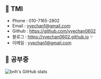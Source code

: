 ## 🐤 TMI

<!--
<a href="https://yyechan0602.github.io/">
    <img src = "https://img.shields.io/badge/MY%20BLOG-yellow?&style=flat&logo=github&logoColor=black" style="height : auto; margin-right : 2px;"/>
</a>
<a href="https://www.youtube.com/channel/UCh2PUxXthHJtfnh03z4pV-Q">
    <img src ="https://img.shields.io/badge/YouTube%20-%23FF0000.svg?&style=flat&logo=YouTube&logoColor=white" style="height : auto;"/>
</a>
-->
- Phone : 010-7165-2802
- Email : yyechan1@gmail.com
- Github : https://github.com/yyechan0602
- 블로그 : <https://yyechan0602.github.io> ✨
- 이메일 : <yyechan1@gmail.com>

## 🐤 공부중

![bnh's GitHub stats](https://github-readme-stats.vercel.app/api?username=bnh5992&show_icons=true&theme=radical)
